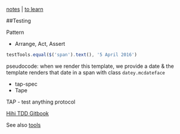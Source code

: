[notes](notes.md) | [to learn](toLearn.md)

##Testing

Pattern
- Arrange, Act, Assert

```javascript
testTools.equal($('span').text(), '5 April 2016')
```

pseudocode: when we render this template, we provide a date & the template renders that date in a span with class `datey.mcdateface`

- tap-spec
- Tape

TAP - test anything protocol

[Hihi TDD Gitbook](https://enspiral-academy.gitbooks.io/hihi-2016/content/weeks/1/monday.html)

See also [tools](tools.md)
